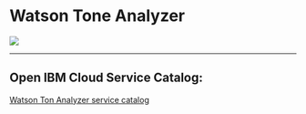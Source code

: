 # Watson Tone Analyzer

![](https://raw.githubusercontent.com/hovig/mic-sts-nlu-weather-tone-analyzer/master/img/tone-analyzer-catalog.png)

<hr>

## Open IBM Cloud Service Catalog:

[Watson Ton Analyzer service catalog](https://console.bluemix.net/catalog/services/tone-analyzer)
